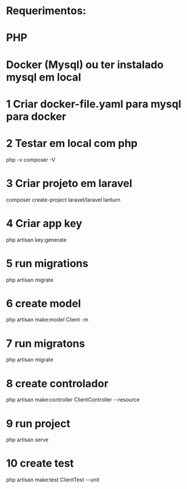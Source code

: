 # Requerimentos:
# PHP
# Docker (Mysql) ou ter instalado mysql em local

# 1 Criar docker-file.yaml para mysql para docker

# 2 Testar em local com php

php -v
composer -V

# 3 Criar projeto em laravel
composer create-project laravel/laravel lanturn

# 4 Criar app key

php artisan key:generate

# 5  run migrations

php artisan migrate

# 6 create model

php artisan make:model Client -m

# 7 run migratons

php artisan migrate

# 8 create controlador

php artisan make:controller ClientController --resource

# 9 run project

php artisan serve

# 10 create test

php artisan make:test ClientTest --unit